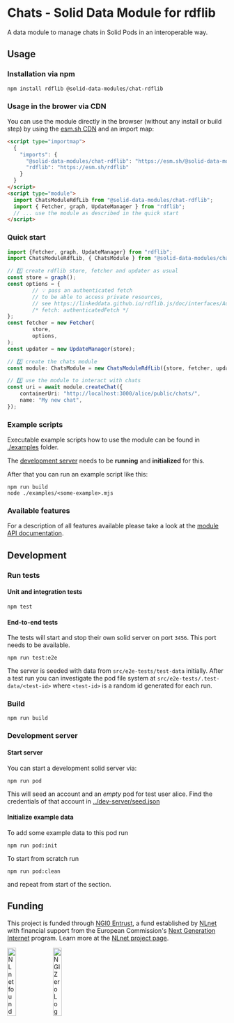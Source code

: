 # Chats - Solid Data Module for rdflib

A data module to manage chats in Solid Pods in an
interoperable way.

## Usage

### Installation via npm

```shell
npm install rdflib @solid-data-modules/chat-rdflib
```

### Usage in the brower via CDN

You can use the module directly in the browser (without any install or build step) by using the [esm.sh CDN](https://esm.sh/) and an import map:

```html
<script type="importmap">
  {
    "imports": {
      "@solid-data-modules/chat-rdflib": "https://esm.sh/@solid-data-modules/chat-rdflib",
      "rdflib": "https://esm.sh/rdflib"
    }
  }
</script>
<script type="module">
  import ChatsModuleRdfLib from "@solid-data-modules/chat-rdflib";
  import { Fetcher, graph, UpdateManager } from "rdflib";
  // ... use the module as described in the quick start
</script>
```

### Quick start

```typescript
import {Fetcher, graph, UpdateManager} from "rdflib";
import ChatsModuleRdfLib, { ChatsModule } from "@solid-data-modules/chats-rdflib";

// 1️⃣ create rdflib store, fetcher and updater as usual
const store = graph();
const options = {
        // 💡 pass an authenticated fetch
        // to be able to access private resources,
        // see https://linkeddata.github.io/rdflib.js/doc/interfaces/AutoInitOptions.html
        /* fetch: authenticatedFetch */
};
const fetcher = new Fetcher(
        store,
        options,
);
const updater = new UpdateManager(store);

// 2️⃣ create the chats module
const module: ChatsModule = new ChatsModuleRdfLib({store, fetcher, updater});

// 3️⃣ use the module to interact with chats
const uri = await module.createChat({
    containerUri: "http://localhost:3000/alice/public/chats/",
    name: "My new chat",
});

```

### Example scripts

Executable example scripts how to use the module can be found in [./examples](./examples) folder.

The [development server](#development-server) needs to be **running** and **initialized** for this.

After that you can run an example script like this:

```shell
npm run build
node ./examples/<some-example>.mjs
```

### Available features

For a description of all features available please take a look at the [module API documentation](https://solid-contrib.github.io/data-modules/chats-rdflib-api/interfaces/ChatsModule.html).

## Development

### Run tests

#### Unit and integration tests

```shell
npm test
```

#### End-to-end tests

The tests will start and stop their own solid server on port `3456`. This port needs to be available.

```shell
npm run test:e2e
```

The server is seeded with data from `src/e2e-tests/test-data` initially. After a test run you can investigate the pod file system at `src/e2e-tests/.test-data/<test-id>` where `<test-id>` is a random id generated for each run.

### Build

```shell
npm run build
```

### Development server

#### Start server

You can start a development solid server via:

```shell
npm run pod
```

This will seed an account and an _empty_ pod for test user alice. Find the credentials of
that account in [../dev-server/seed.json](./dev-server/seed.json)

#### Initialize example data

To add some example data to this pod run

```shell
npm run pod:init
```

To start from scratch run

```shell
npm run pod:clean
```

and repeat from start of the section.

## Funding

This project is funded through [NGI0 Entrust](https://nlnet.nl/entrust), a fund established by [NLnet](https://nlnet.nl) with financial support from the European Commission's [Next Generation Internet](https://ngi.eu) program. Learn more at the [NLnet project page](https://nlnet.nl/SolidDataModules).

[<img src="https://nlnet.nl/logo/banner.png" alt="NLnet foundation logo" width="20%" />](https://nlnet.nl)
[<img src="https://nlnet.nl/image/logos/NGI0_tag.svg" alt="NGI Zero Logo" width="20%" />](https://nlnet.nl/entrust)
